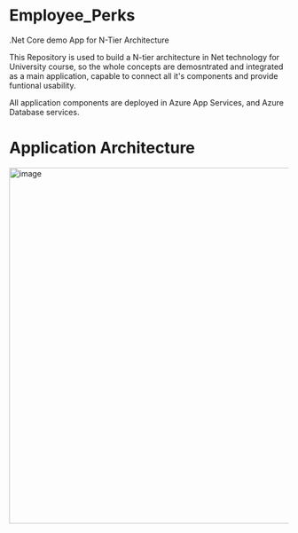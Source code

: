 # Employee_Perks
.Net Core demo App for N-Tier Architecture

This Repository is used to build a N-tier architecture in Net technology for University course, so the whole concepts are demosntrated and integrated as a main application, capable to connect all it's components and provide funtional usability.

All application components are deployed in Azure App Services, and Azure Database services.

# Application Architecture
<img width="1128" height="642" alt="image" src="https://github.com/user-attachments/assets/b3fb6c6f-0a17-44a2-86ab-280cb3519ddc" />
